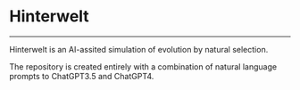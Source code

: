 # Hinterwelt
---

Hinterwelt is an AI-assited simulation of evolution by natural selection. 

The repository is created entirely with a combination of natural language prompts to ChatGPT3.5 and ChatGPT4. 